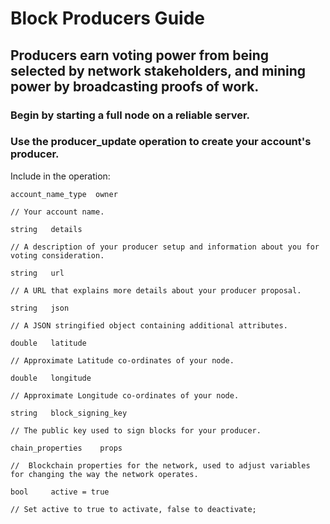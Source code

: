 # Block Producers Guide

## Producers earn voting power from being selected by network stakeholders, and mining power by broadcasting proofs of work.

### Begin by starting a full node on a reliable server.

### Use the producer_update operation to create your account's producer.

Include in the operation:

    account_name_type  owner   
    
    // Your account name.

    string   details   
    
    // A description of your producer setup and information about you for voting consideration.

    string   url    
    
    // A URL that explains more details about your producer proposal.

    string   json   
    
    // A JSON stringified object containing additional attributes.

    double   latitude  
    
    // Approximate Latitude co-ordinates of your node.

    double   longitude   
    
    // Approximate Longitude co-ordinates of your node.

    string   block_signing_key  
    
    // The public key used to sign blocks for your producer.

    chain_properties    props   
    
    //  Blockchain properties for the network, used to adjust variables for changing the way the network operates.

    bool     active = true   
    
    // Set active to true to activate, false to deactivate; 

